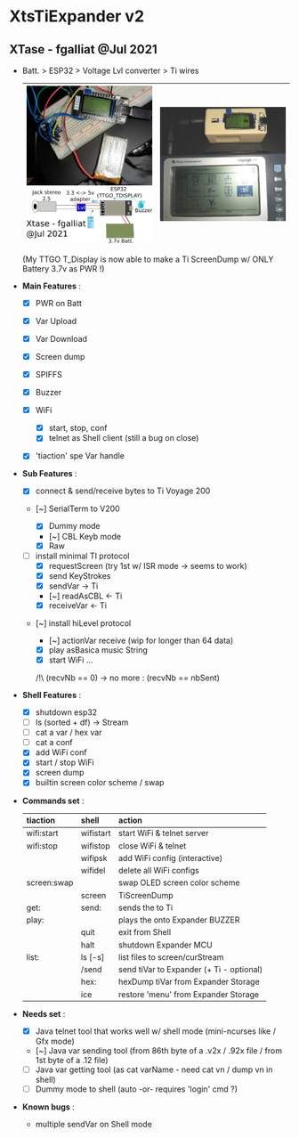 # XtsTiExpander v2
## XTase - fgalliat @Jul 2021

 - Batt. > ESP32 > Voltage Lvl converter > Ti wires

   | ![TTGO T_DISPLAY screen dump of TiVoyage 200](./pictures/TTGO_displayTI.jpg)<br />![scematics](./pictures/schematics.png) | ![screen dump in enclosure](./pictures/enclosure/running.jpg) |
   | ------------------------------------------------------------ | ------------------------------------------------------------ |

   (My TTGO T_Display is now able to make a Ti ScreenDump w/ ONLY Battery 3.7v as PWR !)

- **Main Features** :

   - [x] PWR on Batt
   - [x] Var Upload
   - [x] Var Download
   - [x] Screen dump
   - [X] SPIFFS
   - [x] Buzzer
   - [x] WiFi
     - [x] start, stop, conf
     - [x] telnet as Shell client (still a bug on close)
   - [x] 'tiaction' spe Var handle


- **Sub Features** :


   - [x] connect & send/receive bytes to Ti Voyage 200

   - [~] SerialTerm to V200


     - [x] Dummy mode
     - [~] CBL Keyb mode
     - [x] Raw

   - [ ] install minimal TI protocol
     - [x] requestScreen (try 1st w/ ISR mode -> seems to work)
     - [x] send KeyStrokes
     - [x] sendVar -> Ti
     - [~] readAsCBL <- Ti
     - [x] receiveVar <- Ti

   - [~] install hiLevel protocol

     - [~] actionVar receive (wip for longer than 64 data)
     - [x] play asBasica music String
     - [x] start WiFi ...

     /!\\ (recvNb == 0) -> no more : (recvNb == nbSent)

- **Shell Features** :
  - [x] shutdown esp32
  - [ ] ls (sorted + df) -> Stream
  - [ ] cat a var / hex var
  - [ ] cat a conf
  - [x] add WiFi conf
  - [x] start / stop WiFi
  - [x] screen dump
  - [x] builtin screen color scheme / swap

- **Commands set** : 

  | tiaction          | shell          | action                                      |
  | ----------------- | -------------- | ------------------------------------------- |
  | wifi:start        | wifistart      | start WiFi & telnet server                  |
  | wifi:stop         | wifistop       | close WiFi & telnet                         |
  |                   | wifipsk        | add WiFi config (interactive)               |
  |                   | wifidel        | delete all WiFi configs                     |
  | screen:swap       |                | swap OLED screen color scheme               |
  |                   | screen         | TiScreenDump                                |
  | get:<varName>     | send:<varName> | sends the <varName> to Ti                   |
  | play:<tuneString> |                | plays the <tuneString> onto Expander BUZZER |
  |                   | quit           | exit from Shell                             |
  |                   | halt           | shutdown Expander MCU                       |
  | list:             | ls [-s]        | list files to screen/curStream              |
  |                   | /send          | send tiVar to Expander (+ Ti - optional)    |
  |                   | hex:<varName>  | hexDump tiVar from Expander Storage         |
  |                   | ice            | restore 'menu' from Expander Storage        |

- **Needs set** : 


  - [x] Java telnet tool that works well w/ shell mode (mini-ncurses like / Gfx mode)
  - [~] Java var sending tool (from 86th byte of a .v2x / .92x file / from 1st byte of a .12 file)
  - [ ] Java var getting tool (as cat varName - need cat vn / dump vn in shell)
  - [ ] Dummy mode to shell (auto -or- requires 'login' cmd ?)

- **Known bugs** :
  - multiple sendVar on Shell mode